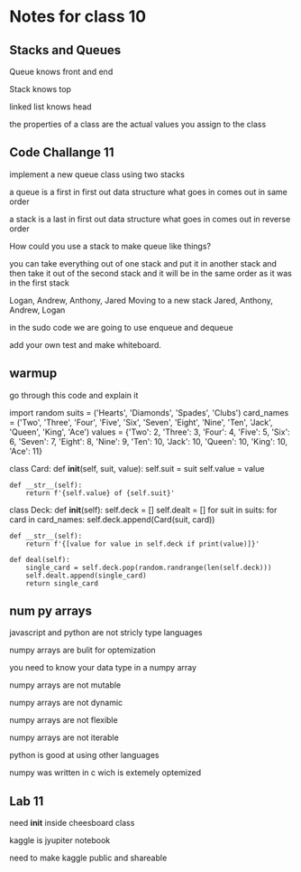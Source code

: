 # Notes for class 10

## Stacks and Queues

Queue knows front and end

Stack knows top

linked list knows head

the properties of a class are the actual values you assign to the class

## Code Challange 11

implement a new queue class using two stacks

a queue is a first in first out data structure what goes in comes out in same order

a stack is a last in first out data structure what goes in comes out in reverse order

How could you use a stack to make queue like things?  

you can take everything out of one stack and put it in another stack and then take it out of the second stack and it will be in the same order as it was in the first stack

Logan, Andrew, Anthony, Jared
Moving to a new stack
Jared, Anthony, Andrew, Logan

in the sudo code we are going to use enqueue and dequeue

add your own test and make whiteboard.

## warmup

go through this code and explain it

import random
suits = ('Hearts', 'Diamonds', 'Spades', 'Clubs')
card_names = ('Two', 'Three', 'Four', 'Five', 'Six', 'Seven', 'Eight', 'Nine', 'Ten', 'Jack', 'Queen', 'King', 'Ace')
values = {'Two': 2, 'Three': 3, 'Four': 4, 'Five': 5, 'Six': 6, 'Seven': 7, 'Eight': 8, 'Nine': 9, 'Ten': 10,
          'Jack': 10, 'Queen': 10, 'King': 10, 'Ace': 11}


class Card:
    def __init__(self, suit, value):
        self.suit = suit
        self.value = value

    def __str__(self):
        return f'{self.value} of {self.suit}'


class Deck:
    def __init__(self):
        self.deck = []
        self.dealt = []
        for suit in suits:
            for card in card_names:
                self.deck.append(Card(suit, card))

    def __str__(self):
        return f'{[value for value in self.deck if print(value)]}'

    def deal(self):
        single_card = self.deck.pop(random.randrange(len(self.deck)))
        self.dealt.append(single_card)
        return single_card

## num py arrays

javascript and python are not stricly type languages

numpy arrays are bulit for optemization

you need to know your data type in a numpy array

numpy arrays are not mutable

numpy arrays are not dynamic

numpy arrays are not flexible

numpy arrays are not iterable

python is good at using other languages

numpy was written in c wich is extemely optemized

## Lab 11

need __init__ inside cheesboard class

kaggle is jyupiter notebook

need to make kaggle public and shareable
